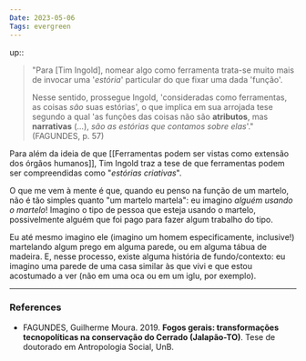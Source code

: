 ```yaml
---
Date: 2023-05-06
Tags: evergreen
---
```

up::

> "Para [Tim Ingold], nomear algo como ferramenta trata-se muito mais de invocar uma '*estória*' particular do que fixar uma dada 'função'.
> 
> Nesse sentido, prossegue Ingold, 'consideradas como ferramentas, as coisas *são* suas estórias', o que implica em sua arrojada tese segundo a qual 'as funções das coisas não são **atributos**, mas **narrativas** (...), *são as estórias que contamos sobre elas*'." (FAGUNDES, p. 57)

Para além da ideia de que [[Ferramentas podem ser vistas como extensão dos órgãos humanos]], Tim Ingold traz a tese de que ferramentas podem ser compreendidas como "*estórias criativas*".

O que me vem à mente é que, quando eu penso na função de um martelo, não é tão simples quanto "um martelo martela": eu imagino *alguém usando o martelo*! Imagino o tipo de pessoa que esteja usando o martelo, possivelmente alguém que foi pago para fazer algum trabalho do tipo.

Eu até mesmo imagino ele (imagino um homem especificamente, inclusive!) martelando algum prego em alguma parede, ou em alguma tábua de madeira. E, nesse processo, existe alguma história de fundo/contexto: eu imagino uma parede de uma casa similar às que vivi e que estou acostumado a ver (não em uma oca ou em um iglu, por exemplo). 

---
### References
- FAGUNDES, Guilherme Moura. 2019. **Fogos gerais: transformações tecnopolíticas na conservação do Cerrado (Jalapão-TO)**. Tese de doutorado em Antropologia Social, UnB.